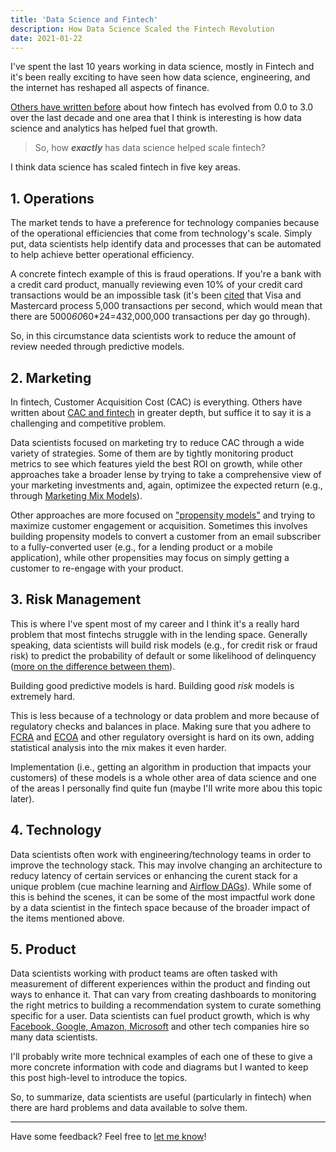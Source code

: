 ```yaml
---
title: 'Data Science and Fintech'
description: How Data Science Scaled the Fintech Revolution
date: 2021-01-22
---
```


I've spent the last 10 years working in data science, mostly in Fintech and it's been really exciting to have seen how data science, engineering, and the internet has reshaped all aspects of finance.

[Others have written before](https://fintechtoday.substack.com/p/part-1-what-is-fintech-30-anyway) about how fintech has evolved from 0.0 to 3.0 over the last decade and one area that I think is interesting is how data science and analytics has helped fuel that growth.

>So, how ***exactly*** has data science helped scale fintech?

I think data science has scaled fintech in five key areas.

## 1. Operations<a name="Operations"></a>

The market tends to have a preference for technology companies because of the operational efficiencies that come from technology's scale. Simply put, data scientists help identify data and processes that can be automated to help achieve better operational efficiency.

A concrete fintech example of this is fraud operations. If you're a bank with a credit card product, manually reviewing even 10% of your credit card transactions would be an impossible task (it's been [cited](https://www.marketwatch.com/story/why-bitcoin-wont-displace-visa-or-mastercard-soon-2017-12-15) that Visa and Mastercard process 5,000 transactions per second, which would mean that there are 5000*60*60*24=432,000,000 transactions per day go through).

So, in this circumstance data scientists work to reduce the amount of review needed through predictive models.

## 2. Marketing<a name="Marketing"></a>

In fintech, Customer Acquisition Cost (CAC) is everything. Others have written about [CAC and fintech](https://medium.com/unifimoney/the-no-cac-bank-5e0e577d5473) in greater depth, but suffice it to say it is a challenging and competitive problem.

Data scientists focused on marketing try to reduce CAC through a wide variety of strategies.
Some of them are by tightly monitoring product metrics to see which features yield the best ROI on growth, while other approaches take a broader lense by trying to take a comprehensive view of your marketing investments and, again, optimizee the expected return (e.g., through [Marketing Mix Models](https://blog.hurree.co/blog/marketing-mix-modeling)).

Other approaches are more focused on ["propensity models"](https://medium.com/the-official-integrate-ai-blog/heres-what-you-need-to-know-about-propensity-modeling-521ab660cb43) and trying to maximize customer engagement or acquisition. Sometimes this involves building propensity models to convert a customer from an email subscriber to a fully-converted user (e.g., for a lending product or a mobile application), while other propensities may focus on simply getting a customer to re-engage with your product.

## 3. Risk Management<a name="Risk-Management"></a>

This is where I've spent most of my career and I think it's a really hard problem that most fintechs struggle with in the lending space.
Generally speaking, data scientists will build risk models (e.g., for credit risk or fraud risk) to predict the probability of default or some likelihood of delinquency ([more on the difference between them](https://www.investopedia.com/ask/answers/062315/what-are-differences-between-delinquency-and-default.asp)).

Building good predictive models is hard. Building good *risk* models is extremely hard.

This is less because of a technology or data problem and more because of regulatory checks and balances in place. Making sure that you adhere to [FCRA](https://www.ftc.gov/enforcement/statutes/fair-credit-reporting-act) and [ECOA](https://uscode.house.gov/view.xhtml?req=granuleid%3AUSC-prelim-title15-chapter41-subchapter4&edition=prelim) and other regulatory oversight is hard on its own, adding statistical analysis into the mix makes it even harder.

Implementation (i.e., getting an algorithm in production that impacts your customers) of these models is a whole other area of data science and one of the areas I personally find quite fun (maybe I'll write more abou this topic later).

## 4. Technology<a name="Technology"></a>

Data scientists often work with engineering/technology teams in order to improve the technology stack. This may involve changing an architecture to reducy latency of certain services or enhancing the curent stack for a unique problem (cue machine learning and [Airflow DAGs](https://airflow.apache.org)).
While some of this is behind the scenes, it can be some of the most impactful work done by a data scientist in the fintech space because of the broader impact of the items mentioned above.

## 5. Product<a name="Product"></a>

Data scientists working with product teams are often tasked with measurement of different experiences within the product and finding out ways to enhance it. That can vary from creating dashboards to monitoring the right metrics to building a recommendation system to curate something specific for a user. Data scientists can fuel product growth, which is why [Facebook, Google, Amazon, Microsoft](https://www.datasciencedegreeprograms.net/lists/five-of-the-largest-companies-that-employ-data-scientists/) and other tech companies hire so many data scientists.

I'll probably write more technical examples of each one of these to give a more concrete information with code and diagrams but I wanted to keep this post high-level to introduce the topics.

So, to summarize, data scientists are useful (particularly in fintech) when there are hard problems and data available to solve them.

***
Have some feedback? Feel free to [let me know](https://twitter.com/franciscojarceo)!